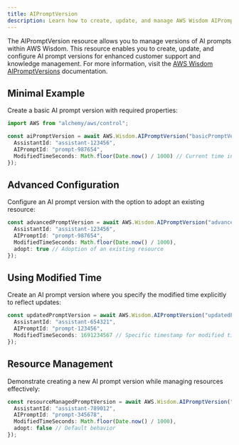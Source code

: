 ```yaml
---
title: AIPromptVersion
description: Learn how to create, update, and manage AWS Wisdom AIPromptVersions using Alchemy Cloud Control.
---
```



The AIPromptVersion resource allows you to manage versions of AI prompts within AWS Wisdom. This resource enables you to create, update, and configure AI prompt versions for enhanced customer support and knowledge management. For more information, visit the [AWS Wisdom AIPromptVersions](https://docs.aws.amazon.com/wisdom/latest/userguide/) documentation.

## Minimal Example

Create a basic AI prompt version with required properties:

```ts
import AWS from "alchemy/aws/control";

const aiPromptVersion = await AWS.Wisdom.AIPromptVersion("basicPromptVersion", {
  AssistantId: "assistant-123456",
  AIPromptId: "prompt-987654",
  ModifiedTimeSeconds: Math.floor(Date.now() / 1000) // Current time in seconds
});
```

## Advanced Configuration

Configure an AI prompt version with the option to adopt an existing resource:

```ts
const advancedPromptVersion = await AWS.Wisdom.AIPromptVersion("advancedPromptVersion", {
  AssistantId: "assistant-123456",
  AIPromptId: "prompt-987654",
  ModifiedTimeSeconds: Math.floor(Date.now() / 1000),
  adopt: true // Adoption of an existing resource
});
```

## Using Modified Time

Create an AI prompt version where you specify the modified time explicitly to reflect updates:

```ts
const updatedPromptVersion = await AWS.Wisdom.AIPromptVersion("updatedPromptVersion", {
  AssistantId: "assistant-654321",
  AIPromptId: "prompt-123456",
  ModifiedTimeSeconds: 1691234567 // Specific timestamp for modified time
});
```

## Resource Management

Demonstrate creating a new AI prompt version while managing resources effectively:

```ts
const resourceManagedPromptVersion = await AWS.Wisdom.AIPromptVersion("managedPromptVersion", {
  AssistantId: "assistant-789012",
  AIPromptId: "prompt-345678",
  ModifiedTimeSeconds: Math.floor(Date.now() / 1000),
  adopt: false // Default behavior
});
```
